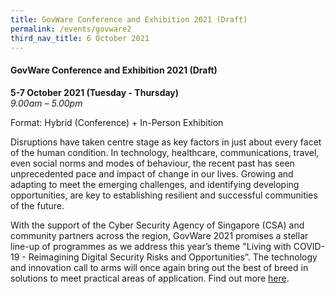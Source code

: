 ```yaml
---
title: GovWare Conference and Exhibition 2021 (Draft)
permalink: /events/govware2
third_nav_title: 6 October 2021
---
```

#### **GovWare Conference and Exhibition 2021 (Draft)**

**5-7 October 2021 (Tuesday - Thursday)**  
*9.00am – 5.00pm*

Format: Hybrid (Conference) + In-Person Exhibition

Disruptions have taken centre stage as key factors in just about every facet of the human condition. In technology, healthcare, communications, travel, even social norms and modes of behaviour, the recent past has seen unprecedented pace and impact of change in our lives. Growing and adapting to meet the emerging challenges, and identifying developing opportunities, are key to establishing resilient and successful communities of the future.

With the support of the Cyber Security Agency of Singapore (CSA) and community partners across the region, GovWare 2021 promises a stellar line-up of programmes as we address this year’s theme "Living with COVID-19 - Reimagining Digital Security Risks and Opportunities”. The technology and innovation call to arms will once again bring out the best of breed in solutions to meet practical areas of application. Find out more <a href="https://www.govware.sg/govware-2021/about-govware" target="_blank">here</a>.